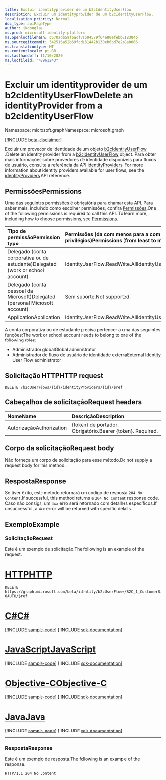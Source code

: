 ```yaml
---
title: Excluir identityprovider de um b2cIdentityUserFlow
description: Excluir um identityprovider de um b2cIdentityUserFlow.
localization_priority: Normal
doc_type: apiPageType
author: jkdouglas
ms.prod: microsoft-identity-platform
ms.openlocfilehash: c670adb59f6acf7eb04579f64e80efebb718304b
ms.sourcegitcommit: 342516a52b69fcda31442b130eb6bd7e2c8a0066
ms.translationtype: MT
ms.contentlocale: pt-BR
ms.lasthandoff: 11/10/2020
ms.locfileid: "48961243"
---
```

# <a name="delete-an-identityprovider-from-a-b2cidentityuserflow"></a><span data-ttu-id="ca45d-103">Excluir um identityprovider de um b2cIdentityUserFlow</span><span class="sxs-lookup"><span data-stu-id="ca45d-103">Delete an identityProvider from a b2cIdentityUserFlow</span></span>

<span data-ttu-id="ca45d-104">Namespace: microsoft.graph</span><span class="sxs-lookup"><span data-stu-id="ca45d-104">Namespace: microsoft.graph</span></span>

[!INCLUDE [beta-disclaimer](../../includes/beta-disclaimer.md)]

<span data-ttu-id="ca45d-105">Excluir um provedor de identidade de um objeto [b2cIdentityUserFlow](../resources/b2cidentityuserflow.md) .</span><span class="sxs-lookup"><span data-stu-id="ca45d-105">Delete an identity provider from a [b2cIdentityUserFlow](../resources/b2cidentityuserflow.md) object.</span></span> <span data-ttu-id="ca45d-106">Para obter mais informações sobre provedores de identidade disponíveis para fluxos de usuário, consulte a referência da API [identityProviders](../resources/identityprovider.md) .</span><span class="sxs-lookup"><span data-stu-id="ca45d-106">For more information about identity providers available for user flows, see the [identityProviders](../resources/identityprovider.md) API reference.</span></span>

## <a name="permissions"></a><span data-ttu-id="ca45d-107">Permissões</span><span class="sxs-lookup"><span data-stu-id="ca45d-107">Permissions</span></span>

<span data-ttu-id="ca45d-p102">Uma das seguintes permissões é obrigatória para chamar esta API. Para saber mais, incluindo como escolher permissões, confira [Permissões](/graph/permissions-reference).</span><span class="sxs-lookup"><span data-stu-id="ca45d-p102">One of the following permissions is required to call this API. To learn more, including how to choose permissions, see [Permissions](/graph/permissions-reference).</span></span>

|<span data-ttu-id="ca45d-110">Tipo de permissão</span><span class="sxs-lookup"><span data-stu-id="ca45d-110">Permission type</span></span>      | <span data-ttu-id="ca45d-111">Permissões (da com menos para a com mais privilégios)</span><span class="sxs-lookup"><span data-stu-id="ca45d-111">Permissions (from least to most privileged)</span></span>              |
|:--------------------|:---------------------------------------------------------|
|<span data-ttu-id="ca45d-112">Delegado (conta corporativa ou de estudante)</span><span class="sxs-lookup"><span data-stu-id="ca45d-112">Delegated (work or school account)</span></span>|<span data-ttu-id="ca45d-113">IdentityUserFlow.ReadWrite.All</span><span class="sxs-lookup"><span data-stu-id="ca45d-113">IdentityUserFlow.ReadWrite.All</span></span>|
|<span data-ttu-id="ca45d-114">Delegado (conta pessoal da Microsoft)</span><span class="sxs-lookup"><span data-stu-id="ca45d-114">Delegated (personal Microsoft account)</span></span>| <span data-ttu-id="ca45d-115">Sem suporte.</span><span class="sxs-lookup"><span data-stu-id="ca45d-115">Not supported.</span></span>|
|<span data-ttu-id="ca45d-116">Application</span><span class="sxs-lookup"><span data-stu-id="ca45d-116">Application</span></span>| <span data-ttu-id="ca45d-117">IdentityUserFlow.ReadWrite.All</span><span class="sxs-lookup"><span data-stu-id="ca45d-117">IdentityUserFlow.ReadWrite.All</span></span>|

<span data-ttu-id="ca45d-118">A conta corporativa ou de estudante precisa pertencer a uma das seguintes funções:</span><span class="sxs-lookup"><span data-stu-id="ca45d-118">The work or school account needs to belong to one of the following roles:</span></span>

* <span data-ttu-id="ca45d-119">Administrador global</span><span class="sxs-lookup"><span data-stu-id="ca45d-119">Global administrator</span></span>
* <span data-ttu-id="ca45d-120">Administrador de fluxo de usuário de identidade externa</span><span class="sxs-lookup"><span data-stu-id="ca45d-120">External Identity User Flow administrator</span></span>

## <a name="http-request"></a><span data-ttu-id="ca45d-121">Solicitação HTTP</span><span class="sxs-lookup"><span data-stu-id="ca45d-121">HTTP request</span></span>

<!-- { "blockType": "ignored" } -->

```http
DELETE /b2cUserFlows/{id}/identityProviders/{id}/$ref
```

## <a name="request-headers"></a><span data-ttu-id="ca45d-122">Cabeçalhos de solicitação</span><span class="sxs-lookup"><span data-stu-id="ca45d-122">Request headers</span></span>

|<span data-ttu-id="ca45d-123">Nome</span><span class="sxs-lookup"><span data-stu-id="ca45d-123">Name</span></span>|<span data-ttu-id="ca45d-124">Descrição</span><span class="sxs-lookup"><span data-stu-id="ca45d-124">Description</span></span>|
|:---------------|:----------|
|<span data-ttu-id="ca45d-125">Autorização</span><span class="sxs-lookup"><span data-stu-id="ca45d-125">Authorization</span></span>|<span data-ttu-id="ca45d-p103">{token} de portador. Obrigatório.</span><span class="sxs-lookup"><span data-stu-id="ca45d-p103">Bearer {token}. Required.</span></span>|

## <a name="request-body"></a><span data-ttu-id="ca45d-128">Corpo da solicitação</span><span class="sxs-lookup"><span data-stu-id="ca45d-128">Request body</span></span>

<span data-ttu-id="ca45d-129">Não forneça um corpo de solicitação para esse método.</span><span class="sxs-lookup"><span data-stu-id="ca45d-129">Do not supply a request body for this method.</span></span>

## <a name="response"></a><span data-ttu-id="ca45d-130">Resposta</span><span class="sxs-lookup"><span data-stu-id="ca45d-130">Response</span></span>

<span data-ttu-id="ca45d-131">Se tiver êxito, este método retornará um código de resposta `204 No Content`.</span><span class="sxs-lookup"><span data-stu-id="ca45d-131">If successful, this method returns a `204 No Content` response code.</span></span> <span data-ttu-id="ca45d-132">Caso não consiga, um `4xx` erro será retornado com detalhes específicos.</span><span class="sxs-lookup"><span data-stu-id="ca45d-132">If unsuccessful, a `4xx` error will be returned with specific details.</span></span>

## <a name="example"></a><span data-ttu-id="ca45d-133">Exemplo</span><span class="sxs-lookup"><span data-stu-id="ca45d-133">Example</span></span>

### <a name="request"></a><span data-ttu-id="ca45d-134">Solicitação</span><span class="sxs-lookup"><span data-stu-id="ca45d-134">Request</span></span>

<span data-ttu-id="ca45d-135">Este é um exemplo de solicitação.</span><span class="sxs-lookup"><span data-stu-id="ca45d-135">The following is an example of the request.</span></span>


# <a name="http"></a>[<span data-ttu-id="ca45d-136">HTTP</span><span class="sxs-lookup"><span data-stu-id="ca45d-136">HTTP</span></span>](#tab/http)
<!-- {
  "blockType": "request",
  "name": "delete_b2xUserFlows_identityProviders"
}
-->

``` http
DELETE https://graph.microsoft.com/beta/identity/b2cUserFlows/B2C_1_CustomerSignUp/identityProviders/Facebook-OAUTH/$ref
```
# <a name="c"></a>[<span data-ttu-id="ca45d-137">C#</span><span class="sxs-lookup"><span data-stu-id="ca45d-137">C#</span></span>](#tab/csharp)
[!INCLUDE [sample-code](../includes/snippets/csharp/delete-b2xuserflows-identityproviders-csharp-snippets.md)]
[!INCLUDE [sdk-documentation](../includes/snippets/snippets-sdk-documentation-link.md)]

# <a name="javascript"></a>[<span data-ttu-id="ca45d-138">JavaScript</span><span class="sxs-lookup"><span data-stu-id="ca45d-138">JavaScript</span></span>](#tab/javascript)
[!INCLUDE [sample-code](../includes/snippets/javascript/delete-b2xuserflows-identityproviders-javascript-snippets.md)]
[!INCLUDE [sdk-documentation](../includes/snippets/snippets-sdk-documentation-link.md)]

# <a name="objective-c"></a>[<span data-ttu-id="ca45d-139">Objective-C</span><span class="sxs-lookup"><span data-stu-id="ca45d-139">Objective-C</span></span>](#tab/objc)
[!INCLUDE [sample-code](../includes/snippets/objc/delete-b2xuserflows-identityproviders-objc-snippets.md)]
[!INCLUDE [sdk-documentation](../includes/snippets/snippets-sdk-documentation-link.md)]

# <a name="java"></a>[<span data-ttu-id="ca45d-140">Java</span><span class="sxs-lookup"><span data-stu-id="ca45d-140">Java</span></span>](#tab/java)
[!INCLUDE [sample-code](../includes/snippets/java/delete-b2xuserflows-identityproviders-java-snippets.md)]
[!INCLUDE [sdk-documentation](../includes/snippets/snippets-sdk-documentation-link.md)]

---


### <a name="response"></a><span data-ttu-id="ca45d-141">Resposta</span><span class="sxs-lookup"><span data-stu-id="ca45d-141">Response</span></span>

<span data-ttu-id="ca45d-142">Este é um exemplo de resposta.</span><span class="sxs-lookup"><span data-stu-id="ca45d-142">The following is an example of the response.</span></span>

<!-- {
  "blockType": "response",
  "truncated": true
} -->

```http
HTTP/1.1 204 No Content
```


